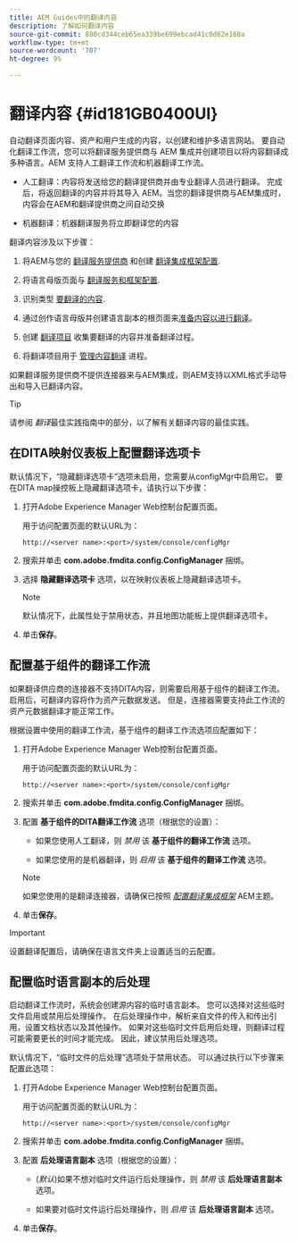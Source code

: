 ```yaml
---
title: AEM Guides中的翻译内容
description: 了解如何翻译内容
source-git-commit: 880cd344ceb65ea339be699ebcad41c0d62e168a
workflow-type: tm+mt
source-wordcount: '707'
ht-degree: 9%

---
```


# 翻译内容 {#id181GB0400UI}

自动翻译页面内容、资产和用户生成的内容，以创建和维护多语言网站。 要自动化翻译工作流，您可以将翻译服务提供商与 AEM 集成并创建项目以将内容翻译成多种语言。AEM 支持人工翻译工作流和机器翻译工作流。

- 人工翻译：内容将发送给您的翻译提供商并由专业翻译人员进行翻译。 完成后，将返回翻译的内容并将其导入 AEM。当您的翻译提供商与AEM集成时，内容会在AEM和翻译提供商之间自动交换

- 机器翻译：机器翻译服务将立即翻译您的内容


翻译内容涉及以下步骤：

1. 将AEM与您的 [翻译服务提供商](https://helpx.adobe.com/experience-manager/6-5/sites/administering/using/tc-tic.html#ConnectingtoaTranslationServiceProvider) 和创建 [翻译集成框架配置](https://helpx.adobe.com/experience-manager/6-5/sites/administering/using/tc-tic.html#CreatingaTranslationIntegrationConfiguration).

1. 将语言母版页面与 [翻译服务和框架配置](https://helpx.adobe.com/experience-manager/6-5/sites/administering/using/tc-tic.html#ConfiguringPagesforTranslation).

1. 识别类型 [要翻译的内容](https://helpx.adobe.com/experience-manager/6-5/sites/administering/using/tc-rules.html).

1. 通过创作语言母版并创建语言副本的根页面来[准备内容以进行翻译](https://helpx.adobe.com/experience-manager/6-5/sites/administering/using/tc-prep.html)。

1. 创建 [翻译项目](https://helpx.adobe.com/experience-manager/6-5/sites/administering/using/tc-manage.html) 收集要翻译的内容并准备翻译过程。

1. 将翻译项目用于 [管理内容翻译](https://helpx.adobe.com/experience-manager/6-5/sites/administering/using/tc-manage.html) 进程。


如果翻译服务提供商不提供连接器来与AEM集成，则AEM支持以XML格式手动导出和导入已翻译内容。

>[!TIP]
>
> 请参阅 *翻译*&#x200B;最佳实践指南中的部分，以了解有关翻译内容的最佳实践。

## 在DITA映射仪表板上配置翻译选项卡

默认情况下，“隐藏翻译选项卡”选项未启用，您需要从configMgr中启用它。 要在DITA map操控板上隐藏翻译选项卡，请执行以下步骤：

1. 打开Adobe Experience Manager Web控制台配置页面。

   用于访问配置页面的默认URL为：

   ```http
   http://<server name>:<port>/system/console/configMgr
   ```

1. 搜索并单击 **com.adobe.fmdita.config.ConfigManager** 捆绑。

1. 选择 **隐藏翻译选项卡** 选项，以在映射仪表板上隐藏翻译选项卡。

   >[!NOTE]
   >
   > 默认情况下，此属性处于禁用状态，并且地图功能板上提供翻译选项卡。

1. 单击&#x200B;**保存**。

## 配置基于组件的翻译工作流

如果翻译供应商的连接器不支持DITA内容，则需要启用基于组件的翻译工作流。 启用后，可翻译内容将作为资产元数据发送。 但是，连接器需要支持此工作流的资产元数据翻译才能正常工作。

根据设置中使用的翻译工作流，基于组件的翻译工作流选项应配置如下：

1. 打开Adobe Experience Manager Web控制台配置页面。

   用于访问配置页面的默认URL为：

   ```http
   http://<server name>:<port>/system/console/configMgr
   ```

1. 搜索并单击 **com.adobe.fmdita.config.ConfigManager** 捆绑。

1. 配置 **基于组件的DITA翻译工作流** 选项（根据您的设置）：

   - 如果您使用人工翻译，则 *禁用* 该 **基于组件的翻译工作流** 选项。

   - 如果您使用的是机器翻译，则 *启用* 该 **基于组件的翻译工作流** 选项。

   >[!NOTE]
   >
   > 如果您使用的是翻译连接器，请确保已按照 *[配置翻译集成框架](https://helpx.adobe.com/experience-manager/6-5/sites/administering/using/tc-tic.html)* AEM主题。

1. 单击&#x200B;**保存**。


>[!IMPORTANT]
>
> 设置翻译配置后，请确保在语言文件夹上设置适当的云配置。

## 配置临时语言副本的后处理

启动翻译工作流时，系统会创建源内容的临时语言副本。 您可以选择对这些临时文件启用或禁用后处理操作。 在后处理操作中，解析来自文件的传入和传出引用，设置文档状态以及其他操作。 如果对这些临时文件启用后处理，则翻译过程可能需要更长的时间才能完成。 因此，建议禁用后处理选项。

默认情况下，“临时文件的后处理”选项处于禁用状态。 可以通过执行以下步骤来配置此选项：

1. 打开Adobe Experience Manager Web控制台配置页面。

   用于访问配置页面的默认URL为：

   ```http
   http://<server name>:<port>/system/console/configMgr
   ```

1. 搜索并单击 **com.adobe.fmdita.config.ConfigManager** 捆绑。

1. 配置 **后处理语言副本** 选项（根据您的设置）：

   - \(*默认*\)如果不想对临时文件运行后处理操作，则 *禁用* 该 **后处理语言副本** 选项。

   - 如果要对临时文件运行后处理操作，则 *启用* 该 **后处理语言副本** 选项。

1. 单击&#x200B;**保存**。
